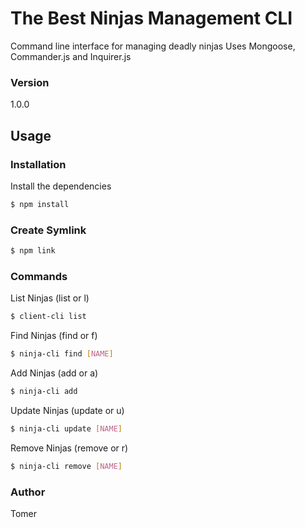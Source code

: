 # The Best Ninjas Management CLI

Command line interface for managing deadly ninjas Uses Mongoose, Commander.js and Inquirer.js

### Version
1.0.0

## Usage

### Installation

Install the dependencies

```sh
$ npm install
```

### Create Symlink

```sh
$ npm link
```

### Commands

List Ninjas (list or l)
```sh
$ client-cli list
```

Find Ninjas (find or f)
```sh
$ ninja-cli find [NAME]
```

Add Ninjas (add or a)
```sh
$ ninja-cli add
```

Update Ninjas (update or u)
```sh
$ ninja-cli update [NAME]
```

Remove Ninjas (remove or r)
```sh
$ ninja-cli remove [NAME]
```

### Author

Tomer 